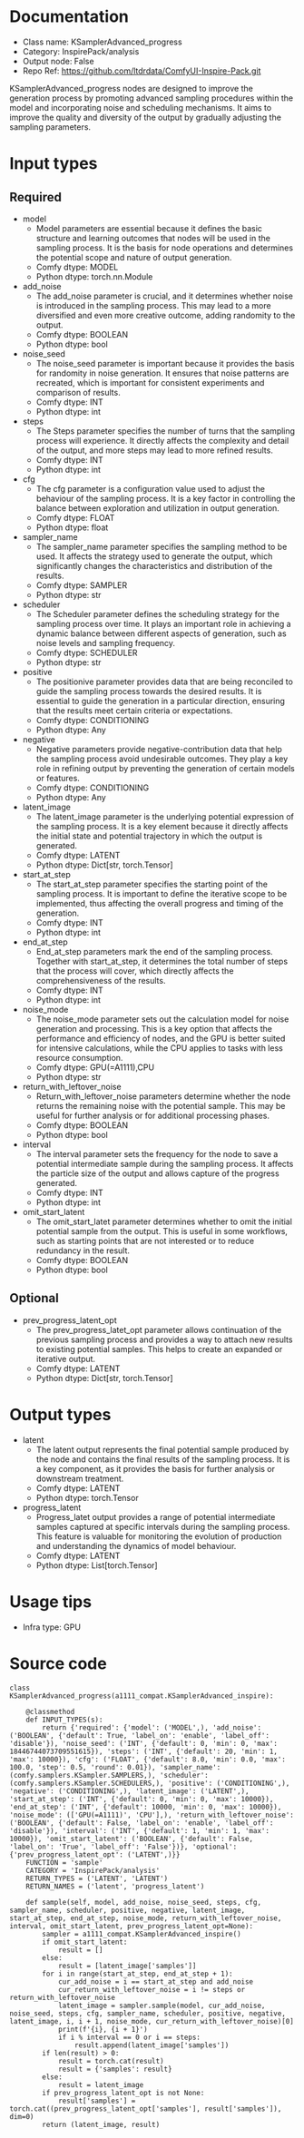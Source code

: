 # Documentation
- Class name: KSamplerAdvanced_progress
- Category: InspirePack/analysis
- Output node: False
- Repo Ref: https://github.com/ltdrdata/ComfyUI-Inspire-Pack.git

KSamplerAdvanced_progress nodes are designed to improve the generation process by promoting advanced sampling procedures within the model and incorporating noise and scheduling mechanisms. It aims to improve the quality and diversity of the output by gradually adjusting the sampling parameters.

# Input types
## Required
- model
    - Model parameters are essential because it defines the basic structure and learning outcomes that nodes will be used in the sampling process. It is the basis for node operations and determines the potential scope and nature of output generation.
    - Comfy dtype: MODEL
    - Python dtype: torch.nn.Module
- add_noise
    - The add_noise parameter is crucial, and it determines whether noise is introduced in the sampling process. This may lead to a more diversified and even more creative outcome, adding randomity to the output.
    - Comfy dtype: BOOLEAN
    - Python dtype: bool
- noise_seed
    - The noise_seed parameter is important because it provides the basis for randomity in noise generation. It ensures that noise patterns are recreated, which is important for consistent experiments and comparison of results.
    - Comfy dtype: INT
    - Python dtype: int
- steps
    - The Steps parameter specifies the number of turns that the sampling process will experience. It directly affects the complexity and detail of the output, and more steps may lead to more refined results.
    - Comfy dtype: INT
    - Python dtype: int
- cfg
    - The cfg parameter is a configuration value used to adjust the behaviour of the sampling process. It is a key factor in controlling the balance between exploration and utilization in output generation.
    - Comfy dtype: FLOAT
    - Python dtype: float
- sampler_name
    - The sampler_name parameter specifies the sampling method to be used. It affects the strategy used to generate the output, which significantly changes the characteristics and distribution of the results.
    - Comfy dtype: SAMPLER
    - Python dtype: str
- scheduler
    - The Scheduler parameter defines the scheduling strategy for the sampling process over time. It plays an important role in achieving a dynamic balance between different aspects of generation, such as noise levels and sampling frequency.
    - Comfy dtype: SCHEDULER
    - Python dtype: str
- positive
    - The positionive parameter provides data that are being reconciled to guide the sampling process towards the desired results. It is essential to guide the generation in a particular direction, ensuring that the results meet certain criteria or expectations.
    - Comfy dtype: CONDITIONING
    - Python dtype: Any
- negative
    - Negative parameters provide negative-contribution data that help the sampling process avoid undesirable outcomes. They play a key role in refining output by preventing the generation of certain models or features.
    - Comfy dtype: CONDITIONING
    - Python dtype: Any
- latent_image
    - The latent_image parameter is the underlying potential expression of the sampling process. It is a key element because it directly affects the initial state and potential trajectory in which the output is generated.
    - Comfy dtype: LATENT
    - Python dtype: Dict[str, torch.Tensor]
- start_at_step
    - The start_at_step parameter specifies the starting point of the sampling process. It is important to define the iterative scope to be implemented, thus affecting the overall progress and timing of the generation.
    - Comfy dtype: INT
    - Python dtype: int
- end_at_step
    - End_at_step parameters mark the end of the sampling process. Together with start_at_step, it determines the total number of steps that the process will cover, which directly affects the comprehensiveness of the results.
    - Comfy dtype: INT
    - Python dtype: int
- noise_mode
    - The noise_mode parameter sets out the calculation model for noise generation and processing. This is a key option that affects the performance and efficiency of nodes, and the GPU is better suited for intensive calculations, while the CPU applies to tasks with less resource consumption.
    - Comfy dtype: GPU(=A1111),CPU
    - Python dtype: str
- return_with_leftover_noise
    - Return_with_leftover_noise parameters determine whether the node returns the remaining noise with the potential sample. This may be useful for further analysis or for additional processing phases.
    - Comfy dtype: BOOLEAN
    - Python dtype: bool
- interval
    - The interval parameter sets the frequency for the node to save a potential intermediate sample during the sampling process. It affects the particle size of the output and allows capture of the progress generated.
    - Comfy dtype: INT
    - Python dtype: int
- omit_start_latent
    - The omit_start_latet parameter determines whether to omit the initial potential sample from the output. This is useful in some workflows, such as starting points that are not interested or to reduce redundancy in the result.
    - Comfy dtype: BOOLEAN
    - Python dtype: bool
## Optional
- prev_progress_latent_opt
    - The prev_progress_latet_opt parameter allows continuation of the previous sampling process and provides a way to attach new results to existing potential samples. This helps to create an expanded or iterative output.
    - Comfy dtype: LATENT
    - Python dtype: Dict[str, torch.Tensor]

# Output types
- latent
    - The latent output represents the final potential sample produced by the node and contains the final results of the sampling process. It is a key component, as it provides the basis for further analysis or downstream treatment.
    - Comfy dtype: LATENT
    - Python dtype: torch.Tensor
- progress_latent
    - Progress_latet output provides a range of potential intermediate samples captured at specific intervals during the sampling process. This feature is valuable for monitoring the evolution of production and understanding the dynamics of model behaviour.
    - Comfy dtype: LATENT
    - Python dtype: List[torch.Tensor]

# Usage tips
- Infra type: GPU

# Source code
```
class KSamplerAdvanced_progress(a1111_compat.KSamplerAdvanced_inspire):

    @classmethod
    def INPUT_TYPES(s):
        return {'required': {'model': ('MODEL',), 'add_noise': ('BOOLEAN', {'default': True, 'label_on': 'enable', 'label_off': 'disable'}), 'noise_seed': ('INT', {'default': 0, 'min': 0, 'max': 18446744073709551615}), 'steps': ('INT', {'default': 20, 'min': 1, 'max': 10000}), 'cfg': ('FLOAT', {'default': 8.0, 'min': 0.0, 'max': 100.0, 'step': 0.5, 'round': 0.01}), 'sampler_name': (comfy.samplers.KSampler.SAMPLERS,), 'scheduler': (comfy.samplers.KSampler.SCHEDULERS,), 'positive': ('CONDITIONING',), 'negative': ('CONDITIONING',), 'latent_image': ('LATENT',), 'start_at_step': ('INT', {'default': 0, 'min': 0, 'max': 10000}), 'end_at_step': ('INT', {'default': 10000, 'min': 0, 'max': 10000}), 'noise_mode': (['GPU(=A1111)', 'CPU'],), 'return_with_leftover_noise': ('BOOLEAN', {'default': False, 'label_on': 'enable', 'label_off': 'disable'}), 'interval': ('INT', {'default': 1, 'min': 1, 'max': 10000}), 'omit_start_latent': ('BOOLEAN', {'default': False, 'label_on': 'True', 'label_off': 'False'})}, 'optional': {'prev_progress_latent_opt': ('LATENT',)}}
    FUNCTION = 'sample'
    CATEGORY = 'InspirePack/analysis'
    RETURN_TYPES = ('LATENT', 'LATENT')
    RETURN_NAMES = ('latent', 'progress_latent')

    def sample(self, model, add_noise, noise_seed, steps, cfg, sampler_name, scheduler, positive, negative, latent_image, start_at_step, end_at_step, noise_mode, return_with_leftover_noise, interval, omit_start_latent, prev_progress_latent_opt=None):
        sampler = a1111_compat.KSamplerAdvanced_inspire()
        if omit_start_latent:
            result = []
        else:
            result = [latent_image['samples']]
        for i in range(start_at_step, end_at_step + 1):
            cur_add_noise = i == start_at_step and add_noise
            cur_return_with_leftover_noise = i != steps or return_with_leftover_noise
            latent_image = sampler.sample(model, cur_add_noise, noise_seed, steps, cfg, sampler_name, scheduler, positive, negative, latent_image, i, i + 1, noise_mode, cur_return_with_leftover_noise)[0]
            print(f'{i}, {i + 1}')
            if i % interval == 0 or i == steps:
                result.append(latent_image['samples'])
        if len(result) > 0:
            result = torch.cat(result)
            result = {'samples': result}
        else:
            result = latent_image
        if prev_progress_latent_opt is not None:
            result['samples'] = torch.cat((prev_progress_latent_opt['samples'], result['samples']), dim=0)
        return (latent_image, result)
```